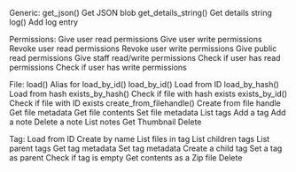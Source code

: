 
Generic:
	get_json()				Get JSON blob
	get_details_string()	Get details string
	log()					Add log entry

Permissions:
	Give user read permissions
	Give user write permissions
	Revoke user read permissions
	Revoke user write permissions
	Give public read permissions
	Give staff read/write permissions
	Check if user has read permissions
	Check if user has write permissions

File:
	load()						Alias for load_by_id()
	load_by_id()				Load from ID
	load_by_hash()				Load from hash
	exists_by_hash()			Check if file with hash exists
	exists_by_id()				Check if file with ID exists
	create_from_filehandle()	Create from file handle
	Get file metadata
	Get file contents
	Set file metadata
	List tags
	Add a tag
	Add a note
	Delete a note
	List notes
	Get Thumbnail
	Delete

Tag:
	Load from ID
	Create by name
	List files in tag
	List children tags
	List parent tags
	Get tag metadata
	Set tag metadata
	Create a child tag
	Set a tag as parent
	Check if tag is empty
	Get contents as a Zip file
	Delete
